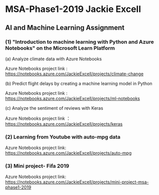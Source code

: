 # MSA-Phase1-2019  Jackie Excell
## AI and Machine Learning Assignment
### (1) "Introduction to machine learning with Python and Azure Notebooks" on the Microsoft Learn Platform

(a) Analyze climate data with Azure Notebooks

Azure Notebooks project link : https://notebooks.azure.com/JackieExcell/projects/climate-change

(b) Predict flight delays by creating a machine learning model in Python

Azure Notebooks project link : https://notebooks.azure.com/JackieExcell/projects/ml-notebooks

(c) Analyze the sentiment of reviews with Keras

Azure Notebooks project link ： https://notebooks.azure.com/JackieExcell/projects/keras

### (2) Learning from Youtube with auto-mpg data

Azure Notebooks project link: https://notebooks.azure.com/JackieExcell/projects/auto-mpg

### (3) Mini project- Fifa 2019

Azure Notebooks project link: https://notebooks.azure.com/JackieExcell/projects/mini-project-msa-phase1-2019
